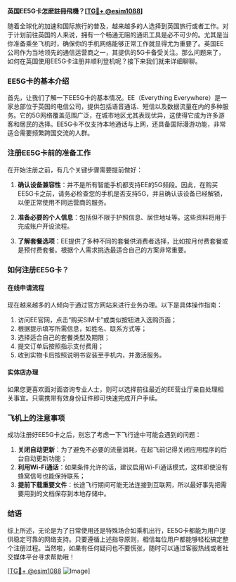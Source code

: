 **英国EE5G卡怎麽註冊飛機？[[TG💪+ @esim1088](https://t.me/s/esim1088)]**

随着全球化的加速和国际旅行的普及，越来越多的人选择到英国旅行或者工作。对于计划前往英国的人来说，拥有一个畅通无阻的通讯工具是必不可少的。尤其是当你准备乘坐飞机时，确保你的手机网络能够正常工作就显得尤为重要了。英国EE公司作为当地领先的通信运营商之一，其提供的5G卡备受关注。那么问题来了，如何在英国使用EE5G卡注册并顺利登机呢？接下来我们就来详细聊聊。

### EE5G卡的基本介绍

首先，让我们了解一下EE5G卡的基本情况。EE（Everything Everywhere）是一家总部位于英国的电信公司，提供包括语音通话、短信以及数据流量在内的多种服务。它的5G网络覆盖范围广泛，在城市地区尤其表现优异，这使得它成为许多游客和居民的选择。EE5G卡不仅支持本地通话与上网，还具备国际漫游功能，非常适合需要频繁跨国交流的人群。

### 注册EE5G卡前的准备工作

在开始注册之前，有几个关键步骤需要提前做好：

1. **确认设备兼容性**：并不是所有智能手机都支持EE的5G频段。因此，在购买EE5G卡之前，请务必检查您的手机是否支持5G，并且确认该设备已经解锁，以便正常使用不同运营商的服务。
   
2. **准备必要的个人信息**：包括但不限于护照信息、居住地址等。这些资料将用于完成账户开设流程。

3. **了解套餐选项**：EE提供了多种不同的套餐供消费者选择，比如按月付费套餐或是预付费套餐。根据个人需求挑选最适合自己的方案非常重要。

### 如何注册EE5G卡？

#### 在线申请流程

现在越来越多的人倾向于通过官方网站来进行业务办理。以下是具体操作指南：

1. 访问EE官网，点击“购买SIM卡”或类似按钮进入选购页面；
2. 根据提示填写所需信息，如姓名、联系方式等；
3. 选择适合自己的套餐类型及期限；
4. 提交订单后按照指示支付费用；
5. 收到实物卡后按照说明书安装至手机内，并激活服务。

#### 实体店办理

如果您更喜欢面对面咨询专业人士，则可以选择前往最近的EE营业厅亲自处理相关事宜。只需携带有效身份证件即可快速完成开户手续。

### 飞机上的注意事项

成功注册好EE5G卡之后，别忘了考虑一下飞行途中可能会遇到的问题：

1. **关闭自动更新**：为了避免不必要的流量消耗，在起飞前记得关闭应用程序的后台自动更新功能；
2. **利用Wi-Fi通话**：如果条件允许的话，建议启用Wi-Fi通话模式，这样即使没有蜂窝信号也能保持联系；
3. **提前下载重要文件**：长途飞行期间可能无法连接到互联网，所以最好事先把需要用到的文档保存到本地存储中。

### 结语

综上所述，无论是为了日常使用还是特殊场合如乘机出行，EE5G卡都能为用户提供稳定可靠的网络支持。只要遵循上述指导原则，相信每位用户都能够轻松搞定整个注册过程。当然啦，如果有任何疑问也不要慌张，随时可以通过客服热线或者社交媒体平台寻求帮助哦！

[[TG💪+ @esim1088](https://t.me/s/esim1088) ![Image](https://i.postimg.cc/4NQfJmqS/Snipaste-2025-05-13-00-14-12.png)]